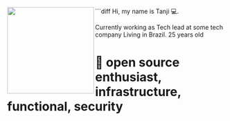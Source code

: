 <img align="left" height="200" src="https://media.giphy.com/media/cKhC19ztzjhL1Bw3wL/giphy.gif"/>
```diff
Hi, my name is Tanji 💻.

Currently working as Tech lead at some tech company
Living in Brazil.
25 years old

# 📖 open source enthusiast, infrastructure, functional, security
```
